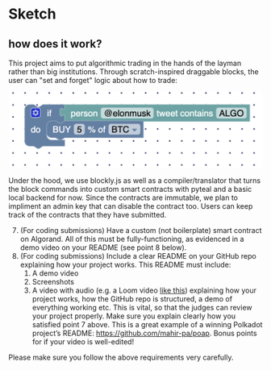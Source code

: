 # Sketch


## how does it work? 
This project aims to put algorithmic trading in the hands of the layman rather than big institutions. Through scratch-inspired draggable blocks, the user can "set and forget" logic about how to trade:

![alt text](<Screenshot 2025-09-07 at 10.22.23.png>)

Under the hood, we use blockly.js as well as a compiler/translator that turns the block commands into custom smart contracts with pyteal and a basic local backend for now. Since the contracts are immutable, we plan to impliment an admin key that can disable the contract too. Users can keep track of the contracts that they have submitted.






7. (For coding submissions) Have a custom (not boilerplate) smart contract on Algorand. All of this must be fully-functioning, as evidenced in a demo video on your README (see point 8 below).
8. (For coding submissions) Include a clear README on your GitHub repo explaining how your project works. This README must include:
    1. A demo video
    2. Screenshots
    3. A video with audio (e.g. a Loom video [like this](https://youtu.be/ZLKR4zE1o6U?si=6na7139wlVNkmJRa)) explaining how your project works, how the GitHub repo is structured, a demo of everything working etc. This is vital, so that the judges can review your project properly. Make sure you explain clearly how you satisfied point 7 above. This is a great example of a winning Polkadot project’s README: https://github.com/mahir-pa/poap.  Bonus points for if your video is well-edited!

Please make sure you follow the above requirements very carefully.
